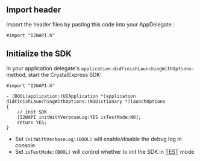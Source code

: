 ## Import header

Import the header files by pasting this code into your AppDelegate :
```objc
#import "I2WAPI.h"
```

## Initialize the SDK
In your application delegate's `application:didFinishLaunchingWithOptions:` method, start the CrystalExpress SDK:
```objc
#import "I2WAPI.h"

- (BOOL)application:(UIApplication *)application didFinishLaunchingWithOptions:(NSDictionary *)launchOptions
{
    // init SDK
    [I2WAPI initWithVerboseLog:YES isTestMode:NO];
    return YES;
}

```
- Set `initWithVerboseLog:(BOOL)` will enable/disable the debug log in console
- Set `isTestMode:(BOOL)` will control whether to init the SDK in [TEST]() mode

